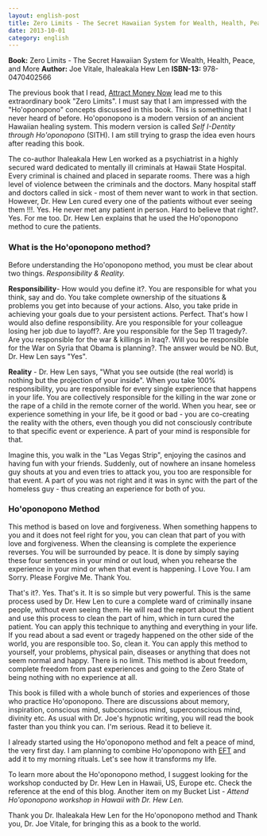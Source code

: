 ```yaml
---
layout: english-post
title: Zero Limits - The Secret Hawaiian System for Wealth, Health, Peace, and More
date: 2013-10-01
category: english
---
```


**Book:** Zero Limits - The Secret Hawaiian System for Wealth, Health, Peace, and More
**Author:** Joe Vitale, Ihaleakala Hew Len
**ISBN-13:** 978-0470402566

The previous book that I read, [Attract Money Now]({{site.url}}/english/attract-money-now-audio-joe-vitale-book-review/) lead me to this extraordinary book "Zero Limits". I must say that I am impressed with the "Ho'oponopono" concepts discussed in this book. This is something that I never heard of before. Ho'oponopono is a modern version of an ancient Hawaiian healing system. This modern version is called *Self I-Dentity through Ho'oponopono* (SITH). I am still trying to grasp the idea even hours after reading this book.

The co-author Ihaleakala Hew Len worked as a psychiatrist in a highly secured ward dedicated to mentally ill criminals at Hawaii State Hospital. Every criminal is chained and placed in separate rooms. There was a high level of violence between the criminals and the doctors. Many hospital staff and doctors called in sick - most of them never want to work in that section. However, Dr. Hew Len cured every one of the patients without ever seeing them !!!. Yes. He never met any patient in person. Hard to believe that right?. Yes. For me too. Dr. Hew Len explains that he used the Ho'oponopono method to cure the patients.

### What is the Ho'oponopono method?

Before understanding the Ho'oponopono method, you must be clear about two things. *Responsibility & Reality.*

**Responsibility**- How would you define it?. You are responsible for what you think, say and do. You take complete ownership of the situations & problems you get into because of your actions. Also, you take pride in achieving your goals due to your persistent actions. Perfect. That's how I would also define responsibility. Are you responsible for your colleague losing her job due to layoff?. Are you responsible for the Sep 11 tragedy?. Are you responsible for the war & killings in Iraq?. Will you be responsible for the War on Syria that Obama is planning?. The answer would be NO. But, Dr. Hew Len says "Yes".

**Reality** - Dr. Hew Len says, "What you see outside (the real world) is nothing but the projection of your inside". When you take 100% responsibility, you are responsible for every single experience that happens in your life. You are collectively responsible for the killing in the war zone or the rape of a child in the remote corner of the world. When you hear, see or experience something in your life, be it good or bad - you are co-creating the reality with the others, even though you did not consciously contribute to that specific event or experience. A part of your mind is responsible for that.

Imagine this, you walk in the "Las Vegas Strip", enjoying the casinos and having fun with your friends. Suddenly, out of nowhere an insane homeless guy shouts at you and even tries to attack you,  you too are responsible for that event. A part of you was not right and it was in sync with the part of the homeless guy - thus creating an experience for both of you.

### Ho'oponopono Method

This method is based on love and forgiveness. When something happens to you and it does not feel right for you, you can clean that part of you with love and forgiveness. When the cleansing is complete the experience reverses. You will be surrounded by peace. It is done by simply saying these four sentences in your mind or out loud, when you rehearse the experience in your mind or when that event is happening.
I Love You.
I am Sorry.
Please Forgive Me.
Thank You.

That's it?. Yes. That's it. It is so simple but very powerful. This is the same process used by Dr. Hew Len to cure a complete ward of criminally insane people, without even seeing them. He will read the report about the patient and use this process to clean the part of him, which in turn cured the patient. You can apply this technique to anything and everything in your life. If you read about a sad event or tragedy happened on the other side of the world, you are responsible too. So, clean it. You can apply this method to yourself, your problems, physical pain, diseases or anything that does not seem normal and happy. There is no limit. This method is about freedom, complete freedom from past experiences and going to the Zero State of being nothing with no experience at all.

This book is filled with a whole bunch of stories and experiences of those who practice Ho'oponopono. There are discussions about memory, inspiration, conscious mind, subconscious mind, superconscious mind, divinity etc. As usual with Dr. Joe's hypnotic writing, you will read the book faster than you think you can. I'm serious. Read it to believe it.

I already started using the Ho'oponopono method and felt a peace of mind, the very first day. I am planning to combine Ho'oponopono with [EFT]({{site.url}}/english/the-eft-manual-cary-craig-book-review/) and add it to my morning rituals. Let's see how it transforms my life.

To learn more about the Ho'oponopono method, I suggest looking for the workshop conducted by Dr. Hew Len in Hawaii, US, Europe etc. Check the reference at the end of this blog. Another item on my Bucket List - *Attend Ho'oponopono workshop in Hawaii with Dr. Hew Len.*

Thank you Dr. Ihaleakala Hew Len for the Ho'oponopono method and Thank you, Dr. Joe Vitale, for bringing this as a book to the world.
